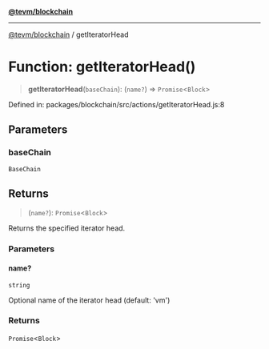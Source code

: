 [**@tevm/blockchain**](../README.md)

***

[@tevm/blockchain](../globals.md) / getIteratorHead

# Function: getIteratorHead()

> **getIteratorHead**(`baseChain`): (`name?`) => `Promise`\<`Block`\>

Defined in: packages/blockchain/src/actions/getIteratorHead.js:8

## Parameters

### baseChain

`BaseChain`

## Returns

> (`name?`): `Promise`\<`Block`\>

Returns the specified iterator head.

### Parameters

#### name?

`string`

Optional name of the iterator head (default: 'vm')

### Returns

`Promise`\<`Block`\>
